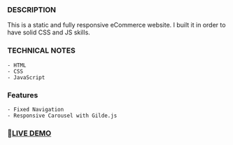 ### DESCRIPTION
This is a static and fully responsive eCommerce website.
I built it in order to have solid CSS and JS skills.

### TECHNICAL NOTES
    - HTML
    - CSS
    - JavaScript
    
### Features 
    - Fixed Navigation
    - Responsive Carousel with Gilde.js

###  🚩[LIVE DEMO](https://sunjus-ecommerce-furniture.netlify.app/)
 
